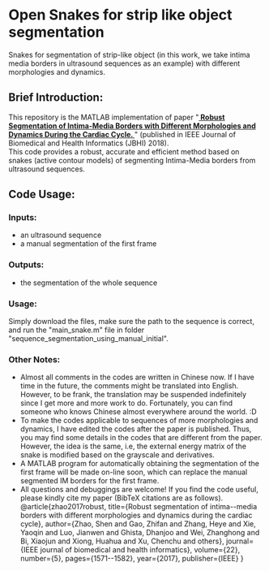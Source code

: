 <h1>Open Snakes for strip like object segmentation</h1>
Snakes for segmentation of strip-like object (in this work, we take intima media borders in ultrasound sequences as an example) with different morphologies and dynamics.
<h2>Brief Introduction: </h2>
This repository is the MATLAB implementation of paper "<a href="https://scholar.google.com.hk/citations?hl=zh-CN&user=U68XZOgAAAAJ&view_op=list_works&sortby=pubdate" target="_blank"><b> Robust Segmentation of Intima-Media Borders with Different Morphologies and Dynamics During the Cardiac Cycle. </b></a>" (published in IEEE Journal of Biomedical and Health Informatics (JBHI) 2018). <br>
This code provides a robust, accurate and efficient method based on snakes (active contour models) of segmenting Intima-Media borders from ultrasound sequences.<br>

<h2>Code Usage: </h2>
<h3>Inputs:  </h3>
<ul>
    <li>an ultrasound sequence
    <li>a manual segmentation of the first frame
</ul>
<h3>Outputs:  </h3>
<ul>
    <li>the segmentation of the whole sequence
</ul>
<h3>Usage:  </h3>
Simply download the files, make sure the path to the sequence is correct, and run the "main_snake.m" file in folder "sequence_segmentation_using_manual_initial". <br>
<h3>Other Notes:  </h3>
<ul>
<li>Almost all comments in the codes are written in Chinese now. If I have time in the future, the comments might be translated into English. However, to be frank, the translation may be suspended indefinitely since I get more and more work to do. Fortunately, you can find someone who knows Chinese almost everywhere around the world. :D<br>
<li>To make the codes applicable to sequences of more morphologies and dynamics, I have edited the codes after the paper is published. Thus, you may find some details in the codes that are different from the paper. However, the idea is the same, i.e, the external energy matrix of the snake is modified based on the grayscale and derivatives.<br>
<li>A MATLAB program for automatically obtaining the segmentation of the first frame will be made on-line soon, which can replace the manual segmented IM borders for the first frame.
<li>All questions and debuggings are welcome! If you find the code useful, please kindly cite my paper (BibTeX citations are as follows).<br>
	@article{zhao2017robust,
	  title={Robust segmentation of intima--media borders with different morphologies and dynamics during the cardiac cycle},
	  author={Zhao, Shen and Gao, Zhifan and Zhang, Heye and Xie, Yaoqin and Luo, Jianwen and Ghista, Dhanjoo and Wei, Zhanghong and Bi, Xiaojun and Xiong, Huahua and Xu, Chenchu and others},
	  journal={IEEE journal of biomedical and health informatics},
	  volume={22},
	  number={5},
	  pages={1571--1582},
	  year={2017},
	  publisher={IEEE}
	}
</ul>
